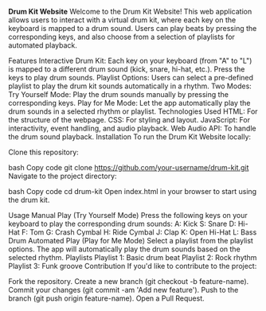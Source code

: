**Drum Kit Website**
Welcome to the Drum Kit Website! This web application allows users to interact with a virtual drum kit, where each key on the keyboard is mapped to a drum sound. Users can play beats by pressing the corresponding keys, and also choose from a selection of playlists for automated playback.

Features
Interactive Drum Kit: Each key on your keyboard (from "A" to "L") is mapped to a different drum sound (kick, snare, hi-hat, etc.). Press the keys to play drum sounds.
Playlist Options: Users can select a pre-defined playlist to play the drum kit sounds automatically in a rhythm.
Two Modes:
Try Yourself Mode: Play the drum sounds manually by pressing the corresponding keys.
Play for Me Mode: Let the app automatically play the drum sounds in a selected rhythm or playlist.
Technologies Used
HTML: For the structure of the webpage.
CSS: For styling and layout.
JavaScript: For interactivity, event handling, and audio playback.
Web Audio API: To handle the drum sound playback.
Installation
To run the Drum Kit Website locally:

Clone this repository:

bash
Copy code
git clone https://github.com/your-username/drum-kit.git
Navigate to the project directory:

bash
Copy code
cd drum-kit
Open index.html in your browser to start using the drum kit.

Usage
Manual Play (Try Yourself Mode)
Press the following keys on your keyboard to play the corresponding drum sounds:
A: Kick
S: Snare
D: Hi-Hat
F: Tom
G: Crash Cymbal
H: Ride Cymbal
J: Clap
K: Open Hi-Hat
L: Bass Drum
Automated Play (Play for Me Mode)
Select a playlist from the playlist options. The app will automatically play the drum sounds based on the selected rhythm.
Playlists
Playlist 1: Basic drum beat
Playlist 2: Rock rhythm
Playlist 3: Funk groove
Contribution
If you'd like to contribute to the project:

Fork the repository.
Create a new branch (git checkout -b feature-name).
Commit your changes (git commit -am 'Add new feature').
Push to the branch (git push origin feature-name).
Open a Pull Request.

